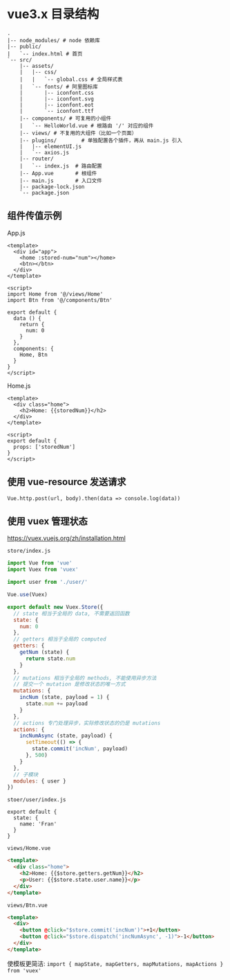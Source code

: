 # vue3.x 目录结构

    .
    |-- node_modules/ # node 依赖库
    |-- public/
    |   `-- index.html # 首页
    `-- src/
        |-- assets/
        |   |-- css/
        |   |   `-- global.css # 全局样式表
        |   `-- fonts/ # 阿里图标库
        |       |-- iconfont.css
        |       |-- iconfont.svg
        |       |-- iconfont.eot
        |       `-- iconfont.ttf
        |-- components/ # 可复用的小组件
        |   `-- HelloWorld.vue # 根路由 '/' 对应的组件
        |-- views/ # 不复用的大组件（比如一个页面）
        |-- plugins/        # 单独配置各个插件，再从 main.js 引入
        |   |-- elementUI.js
        |   `-- axios.js
        |-- router/
        |   `-- index.js  # 路由配置
        |-- App.vue       # 根组件
        |-- main.js       # 入口文件
        |-- package-lock.json
        `-- package.json

## 组件传值示例

App.js

    <template>
      <div id="app">
        <home :stored-num="num"></home>
        <btn></btn>
      </div>
    </template>

    <script>
    import Home from '@/views/Home'
    import Btn from '@/components/Btn'

    export default {
      data () {
        return {
          num: 0
        }
      },
      components: {
        Home, Btn
      }
    }
    </script>

Home.js

    <template>
      <div class="home">
        <h2>Home: {{storedNum}}</h2>
      </div>
    </template>

    <script>
    export default {
      props: ['storedNum']
    }
    </script>

## 使用 vue-resource 发送请求

    Vue.http.post(url, body).then(data => console.log(data))

## 使用 vuex 管理状态

https://vuex.vuejs.org/zh/installation.html

`store/index.js`
```js
import Vue from 'vue'
import Vuex from 'vuex'

import user from './user/'

Vue.use(Vuex)

export default new Vuex.Store({
  // state 相当于全局的 data, 不需要返回函数
  state: {
    num: 0
  },
  // getters 相当于全局的 computed
  getters: {
    getNum (state) {
      return state.num
    }
  },
  // mutations 相当于全局的 methods, 不能使用异步方法
  // 提交一个 mutation 是修改状态的唯一方式
  mutations: {
    incNum (state, payload = 1) {
      state.num += payload
    }
  },
  // actions 专门处理异步，实际修改状态的仍是 mutations
  actions: {
    incNumAsync (state, payload) {
      setTimeout(() => {
        state.commit('incNum', payload)
      }, 500)
    }
  },
  // 子模块
  modules: { user }
})
```

`stoer/user/index.js`
```
export default {
  state: {
    name: 'Fran'
  }
}
```

`views/Home.vue`
```html
<template>
  <div class="home">
    <h2>Home: {{$store.getters.getNum}}</h2>
    <p>User: {{$store.state.user.name}}</p>
  </div>
</template>
```

`views/Btn.vue`
```html
<template>
  <div>
    <button @click="$store.commit('incNum')">+1</button>
    <button @click="$store.dispatch('incNumAsync', -1)">-1</button>
  </div>
</template>
```

使模板更简洁: `import { mapState, mapGetters, mapMutations, mapActions } from 'vuex'`
